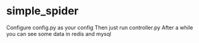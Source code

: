 # simple_spider

Configure config.py as your config
Then just run controller.py 
After a while you can see some data in redis and mysql 
